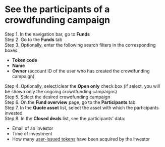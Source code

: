 # See the participants of a crowdfunding campaign

Step 1. In the navigation bar, go to **Funds**  
Step 2. Go to the **Funds** tab  
Step 3. Optionally, enter the following search filters in the corresponding boxes:

* **Token code**
* **Name**
* **Owner** \(account ID of the user who has created the crowdfunding campaign\)

Step 4. Optionally, select/clear the **Open only** check box \(if select, you will be shown only the ongoing crowdfunding campaigns\)  
Step 5. Select the desired crowdfunding campaign  
Step 6. On the **Fund overview** page, go to the **Participants** tab  
Step 7. In the **Quote asset** list, select the asset with which the participants invested  
Step 8. In the **Closed deals** list, see the participants’ data:

* Email of an investor
* Time of investment
* How many [user-issued tokens](../../user-guide/user-issued-tokens/overview.md) have been acquired by the investor

